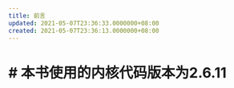 ```yaml
---
title: 前言
updated: 2021-05-07T23:36:33.0000000+08:00
created: 2021-05-07T23:36:13.0000000+08:00
---
```


# \# 本书使用的内核代码版本为2.6.11
